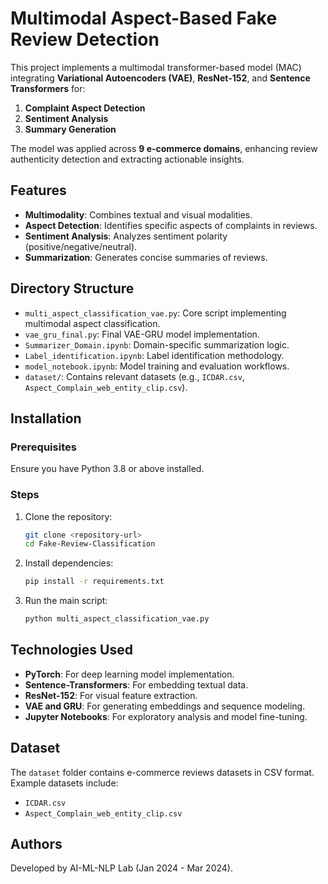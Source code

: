 
# Multimodal Aspect-Based Fake Review Detection

This project implements a multimodal transformer-based model (MAC) integrating **Variational Autoencoders (VAE)**, **ResNet-152**, and **Sentence Transformers** for:

1. **Complaint Aspect Detection**
2. **Sentiment Analysis**
3. **Summary Generation**

The model was applied across **9 e-commerce domains**, enhancing review authenticity detection and extracting actionable insights.

## Features

- **Multimodality**: Combines textual and visual modalities.
- **Aspect Detection**: Identifies specific aspects of complaints in reviews.
- **Sentiment Analysis**: Analyzes sentiment polarity (positive/negative/neutral).
- **Summarization**: Generates concise summaries of reviews.

## Directory Structure

- `multi_aspect_classification_vae.py`: Core script implementing multimodal aspect classification.
- `vae_gru_final.py`: Final VAE-GRU model implementation.
- `Summarizer_Domain.ipynb`: Domain-specific summarization logic.
- `Label_identification.ipynb`: Label identification methodology.
- `model_notebook.ipynb`: Model training and evaluation workflows.
- `dataset/`: Contains relevant datasets (e.g., `ICDAR.csv`, `Aspect_Complain_web_entity_clip.csv`).

## Installation

### Prerequisites

Ensure you have Python 3.8 or above installed.

### Steps

1. Clone the repository:
   ```bash
   git clone <repository-url>
   cd Fake-Review-Classification
   ```

2. Install dependencies:
   ```bash
   pip install -r requirements.txt
   ```

3. Run the main script:
   ```bash
   python multi_aspect_classification_vae.py
   ```

## Technologies Used

- **PyTorch**: For deep learning model implementation.
- **Sentence-Transformers**: For embedding textual data.
- **ResNet-152**: For visual feature extraction.
- **VAE and GRU**: For generating embeddings and sequence modeling.
- **Jupyter Notebooks**: For exploratory analysis and model fine-tuning.

## Dataset

The `dataset` folder contains e-commerce reviews datasets in CSV format. Example datasets include:
- `ICDAR.csv`
- `Aspect_Complain_web_entity_clip.csv`

## Authors

Developed by AI-ML-NLP Lab (Jan 2024 - Mar 2024).


